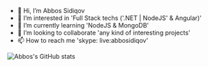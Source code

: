 - 👋 Hi, I’m Abbos Sidiqov
- 👀 I’m interested in 'Full Stack techs ('.NET | NodeJS' & Angular)'
- 🌱 I’m currently learning 'NodeJS & MongoDB'
- 💞️ I’m looking to collaborate 'any kind of interesting projects'
- 📫 How to reach me 'skype: live:abbosidiqov'

![Abbos's GitHub stats](https://github-readme-stats.vercel.app/api?username=SidiqovAbbos&show_icons=true)

<!---
SidiqovAbbos/SidiqovAbbos is a ✨ special ✨ repository because its `README.md` (this file) appears on your GitHub profile.
You can click the Preview link to take a look at your changes.
--->
